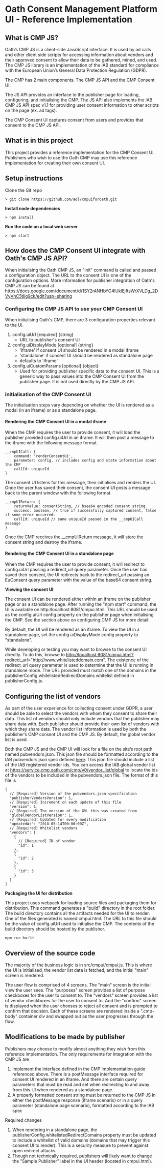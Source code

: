 
# Oath Consent Management Platform  UI - Reference Implementation

## What is CMP JS?
Oath’s CMP JS is a client-side JavaScript interface. It is used by ad calls and other client side scripts for accessing information about vendors and their approved consent to allow their data to be gathered, mined, and used.  The CMP JS library is an implementation of the IAB standard for compliance with the European Union’s General Data Protection Regulation (GDPR).

The CMP has 2 main components.  The CMP JS API and the CMP Consent UI.  

The JS API provides an interface to the publisher page for loading, configuring, and initialising the CMP.  The JS API also implements the IAB CMP JS API spec v1.1 for providing user consent information to other scripts on the page (ex. ad tags). 

The CMP Consent UI captures consent from users and provides that consent to the CMP JS API.  

## What is in this project

This project provides a reference implementation for the CMP Consent UI.  Publishers who wish to use the Oath CMP may use this reference implementation for creating their own consent UI.   

## Setup instructions

Clone the Git repo
~~~~
> git clone https://github.com/aol/cmpuiforoath.git
~~~~

**Install node dependencies**
~~~~
> npm install
~~~~

**Run the code on a local web server**
~~~~
> npm start
~~~~

## How does the CMP Consent UI integrate with Oath's CMP JS API?

When initialising the Oath CMP JS, an "init" command is called and passed a configuration object.  The URL to the consent UI is one of the configuration options.  More information for publisher integration of Oath's CMP JS can be found at <https://docs.google.com/document/d/1SY2rANHbYG4IUkIEjftsWrXVLDg_2DVyVhC5tIig9ck/edit?usp=sharing>    

### Configuring the CMP JS API to use your CMP Consent UI

When initialising Oath's CMP, there are 3 configuration properties relevant to the UI.

1. config.uiUrl [required] {string}
    * URL to publisher's consent UI
2. config.uiDisplayMode [optional] {string}
    * 'iframe' if consent UI should be rendered in a modal iframe
    * 'standalone' if consent UI should be rendered as standalone page
    * defaults to 'iframe'
3. config.uiCustomParams [optional] {object}
    * Used for providing publisher specific data to the consent UI.  This is a generic way to pass values into the CMP Consent UI from the publisher page.  It is not used directly by the CMP JS API.

### initialisation of the CMP Consent UI

The initialisation steps vary depending on whether the UI is rendered as a modal (in an iframe) or as a standalone page.

#### Rendering the CMP Consent UI in a modal iframe

When the CMP requires the user to provide consent, it will load the publisher provided config.uiUrl in an iframe.  It will then post a message to the iframe with the following message format.

~~~~
__cmpUICall: {
    command: 'renderConsentUi',
    parameter: config, // includes config and state information about the CMP
    callId: uniqueId
}
~~~~

The consent UI listens for this message, then initialises and renders the UI.  Once the user has saved their consent, the consent UI posts a message back to the parent window with the following format.

~~~~
__cmpUIReturn: {
    returnValue: consentString, // bsee64 encoded consent string
    success: boolean, // true if successfully captured consent, false if some error occurred.
    callId: uniqueId // same uniqueId passed in the __cmpUICall message
}
~~~~

Once the CMP receives the __cmpUIReturn message, it will store the consent string and destroy the iframe.

#### Rendering the CMP Consent UI in a standalone page

When the CMP requires the user to provide consent, it will redirect to config.uiUrl passing a redirect_url query parameter.  Once the user has saved their consent, the UI redirects back to the redirect_url passing an EuConsent query parameter with the value of the base64 consent string.

**Viewing the consent UI**

The consent UI can be rendered either within an iframe on the publisher page or as a standalone page.  After running the "npm start" command, the UI is available on http:/localhost:8081/cmpui.html.  This URL should be used as the config.uiUrl config property on the publisher page when initialising the CMP.  See the section above on configuring CMP JS for more detail.

By default, the UI will be rendered as an iframe.  To view the UI in a standalone page, set the config.uiDisplayMode config property to "standalone".  

While developing or testing you may want to browse to the consent UI directly.  To do this, browse to <http://localhost:8081/cmpui.html?redirect_url="http://www.whitelisteddomain.com">.  The existence of the redirect_url query parameter is used to determine that the UI is running in standalone mode.  The URL provided must match one of the domains in the publisherConfig.whitelistedRedirectDomains whitelist defined in publisherConfig.js. 

## Configuring the list of vendors

As part of the user experience for collecting consent under GDPR, a user should be able to select the vendors with whom they consent to share their data.  This list of vendors should only include vendors that the publisher may share data with.  Each publisher should provide their own list of vendors with which they share data.  The vendor list information is used by both the publisher’s CMP consent UI and the CMP JS.  By default, the global vendor list is used.  

Both the CMP JS and the CMP UI will look for a file on the site’s root path named pubvendors.json.  This json file should be formatted according to the IAB pubvendors.json spec defined [here](https://github.com/InteractiveAdvertisingBureau/GDPR-Transparency-and-Consent-Framework/commit/414b8e23737209f37c018611af299003d167a270?short_path=f38fdf2#diff-f38fdf2ca9690da6bd1bd0bb59e8ae0a).  This json file should include a list of the IAB registered vendor ids.  You can access the IAB global vendor list at <https://service.cmp.oath.com/cmp/v0/vendor_list/global> to locate the ids of the vendors to be included in the pubvendors.json file.  The format of this file is
~~~~
{
  // [Required] Version of the pubvendors.json specification      
  "publisherVendorsVersion": 1, 
  // [Required] Increment on each update of this file
  "version": 1, 
  // [Required] The version of the GVL this was created from
  "globalVendorListVersion": 1, 
  // [Required] Updated for every modification
  "updatedAt": "2018-05-14T00:00:00Z", 
  // [Required] Whitelist vendors
  "vendors": [ 
    {
      // [Required] ID of vendor
      "id": 1 
    },
    {
      "id": 2
    },
    {
      "id": 3
    }
  ]
}

~~~~

**Packaging the UI for distribution**

This project uses webpack for loading source files and packaging them for distribution.  This command generates a "build" directory in the root folder.  The build directory contains all the artifacts needed for the UI to render.  One of the files generated is named cmpui.html.  The URL to this file should be the value of config.uiUrl used to initialise the CMP.  The contents of the build directory should be hosted by the publisher. 
~~~~
npm run build
~~~~

## Overview of the source code

The majority of the business logic is in src/cmpui/cmpui.js.  This is where the UI is initialised, the vendor list data is fetched, and the initial "main" screen is rendered.

The user flow is comprised of 4 screens.  The "main" screen is the initial view the user sees.  The "purposes" screen provides a list of purpose checkboxes for the user to consent to.  The "vendors" screen provides a list of vendor checkboxes for the user to consent to.  And the "confirm" screen is displayed when the user chooses to reject all consent and is prompted to confirm that decision.  Each of these screens are rendered inside a ".cmp-body" container div and swapped out as the user progresses through the flow.

## Modifications to be made by publisher

Publishers may choose to modify almost anything they wish from this reference implementation.  The only requirements for integration with the CMP JS are
1. Implement the interface defined in the CMP implementation guide referenced above.  There is a postMessage interface required for consent UI rendered in an iframe.  And there are certain query parameters that must be read and set when redirecting to and away from this UI when rendered as a standalone page.
2. A properly formatted consent string must be returned to the CMP JS in either the postMessage response (iframe scenario) or in a query parameter (standalone page scenario), formatted according to the IAB spec

Required changes
1. When rendering in a standalone page, the publisherConfig.whitelistedRedirectDomains property must be updated to include a whitelist of valid domains (domains that may trigger this consent UI to render).  This is a security measure to prevent against open redirect attacks.
2. Though not technically required, publishers will likely want to change the "Sample Publisher" label in the UI header (located in cmpui.html).

 

 

